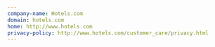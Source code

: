 ```yaml
---
company-name: Hotels.com
domain: hotels.com
home: http://www.hotels.com
privacy-policy: http://www.hotels.com/customer_care/privacy.html
---
```




